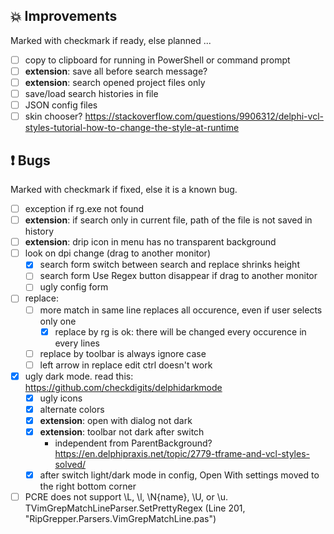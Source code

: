 <!--

Version:     v4.2.0-beta
PrevVersion: v4.1.0-beta

Help Formatting:
https://docs.github.com/en/get-started/writing-on-github/getting-started-with-writing-and-formatting-on-github/basic-writing-and-formatting-syntax, 
https://github.com/ikatyang/emoji-cheat-sheet/blob/master/README.md)

### :mag: Search Dialog
# + new feature
# + new feature
 
### :warning: Bug Fixes
# * bug

# TODO
# - Update Readme.md 
# - Update Deploy-Description.md 
# - Update file and product version in every projects for ALL CONFIGURATION!
# - Commit and push all changes
# - Run deploy script by pushing Ctrl+Shift+T in VSCode
-->

## :boom: Improvements 
Marked with checkmark if ready, else planned ...
- [ ] copy to clipboard for running in PowerShell or command prompt
- [ ] **extension**: save all before search message?
- [ ] **extension**: search opened project files only
- [ ] save/load search histories in file
- [ ] JSON config files
- [ ] skin chooser? https://stackoverflow.com/questions/9906312/delphi-vcl-styles-tutorial-how-to-change-the-style-at-runtime

## :exclamation: Bugs
Marked with checkmark if fixed, else it is a known bug.
- [ ] exception if rg.exe not found
- [ ] **extension**: if search only in current file, path of the file is not saved in history
- [ ] **extension**: drip icon in menu has no transparent background
- [ ] look on dpi change (drag to another monitor)
    - [x] search form switch between search and replace shrinks height
    - [ ] search form Use Regex button disappear if drag to another monitor
    - [ ] ugly config form 
- [ ] replace: 
    - [ ] more match in same line replaces all occurence, even if user selects only one
        - [x] replace by rg is ok: there will be changed every occurence in every lines 
    - [ ] replace by toolbar is always ignore case
    - [ ] left arrow in replace edit ctrl doesn't work
- [x] ugly dark mode. read this: https://github.com/checkdigits/delphidarkmode
    - [x] ugly icons
    - [x] alternate colors
    - [x] **extension**: open with dialog not dark
    - [x] **extension**: toolbar not dark after switch 
        - independent from ParentBackground? https://en.delphipraxis.net/topic/2779-tframe-and-vcl-styles-solved/
    - [x] after switch light/dark mode in config, Open With settings moved to the right bottom corner
- [ ] PCRE does not support \L, \l, \N{name}, \U, or \u. TVimGrepMatchLineParser.SetPrettyRegex (Line 201, "RipGrepper.Parsers.VimGrepMatchLine.pas")
